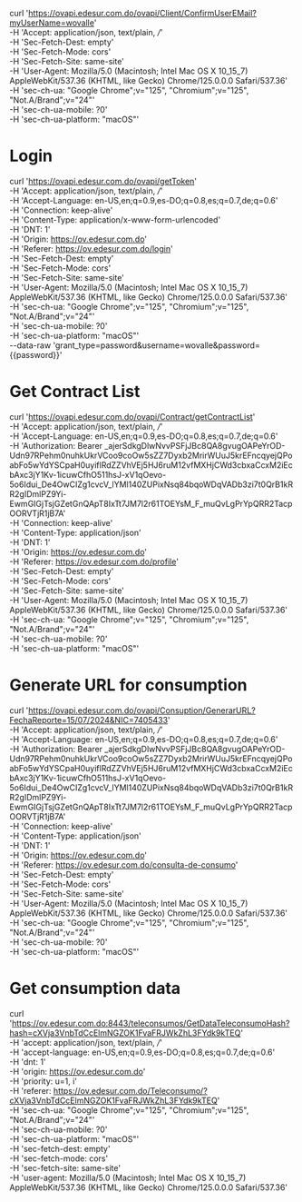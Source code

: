curl 'https://ovapi.edesur.com.do/ovapi/Client/ConfirmUserEMail?myUserName=wovalle' \
 -H 'Accept: application/json, text/plain, _/_' \
 -H 'Sec-Fetch-Dest: empty' \
 -H 'Sec-Fetch-Mode: cors' \
 -H 'Sec-Fetch-Site: same-site' \
 -H 'User-Agent: Mozilla/5.0 (Macintosh; Intel Mac OS X 10_15_7) AppleWebKit/537.36 (KHTML, like Gecko) Chrome/125.0.0.0 Safari/537.36' \
 -H 'sec-ch-ua: "Google Chrome";v="125", "Chromium";v="125", "Not.A/Brand";v="24"' \
 -H 'sec-ch-ua-mobile: ?0' \
 -H 'sec-ch-ua-platform: "macOS"'

# Login

curl 'https://ovapi.edesur.com.do/ovapi/getToken' \
 -H 'Accept: application/json, text/plain, _/_' \
 -H 'Accept-Language: en-US,en;q=0.9,es-DO;q=0.8,es;q=0.7,de;q=0.6' \
 -H 'Connection: keep-alive' \
 -H 'Content-Type: application/x-www-form-urlencoded' \
 -H 'DNT: 1' \
 -H 'Origin: https://ov.edesur.com.do' \
 -H 'Referer: https://ov.edesur.com.do/login' \
 -H 'Sec-Fetch-Dest: empty' \
 -H 'Sec-Fetch-Mode: cors' \
 -H 'Sec-Fetch-Site: same-site' \
 -H 'User-Agent: Mozilla/5.0 (Macintosh; Intel Mac OS X 10_15_7) AppleWebKit/537.36 (KHTML, like Gecko) Chrome/125.0.0.0 Safari/537.36' \
 -H 'sec-ch-ua: "Google Chrome";v="125", "Chromium";v="125", "Not.A/Brand";v="24"' \
 -H 'sec-ch-ua-mobile: ?0' \
 -H 'sec-ch-ua-platform: "macOS"' \
 --data-raw 'grant_type=password&username=wovalle&password={{password}}'

# Get Contract List

curl 'https://ovapi.edesur.com.do/ovapi/Contract/getContractList' \
 -H 'Accept: application/json, text/plain, _/_' \
 -H 'Accept-Language: en-US,en;q=0.9,es-DO;q=0.8,es;q=0.7,de;q=0.6' \
 -H 'Authorization: Bearer \_ajerSdkgDlwNvvPSFjJBc8QA8gvugOAPeYrOD-Udn97RPehm0nuhkUkrVCoo9coOw5sZZ7Dyxb2MrirWUuJ5krEFncqyejQPoabFo5wYdYSCpaH0uyiflRdZZVhVEj5HJ6ruM12vfMXHjCWd3cbxaCcxM2iEcbAxc3jY1Kv-1icuwCfhO511hsJ-xV1qOevo-5o6Idui_De4OwCIZg1cvcV_lYMl140ZUPixNsq84bqoWDqVADb3zi7t0QrB1kRR2gIDmlPZ9Yi-EwmGIGjTsjGZetGnQApT8IxTt7JM7l2r61TOEYsM_F_muQvLgPrYpQRR2TacpOORVTjR1jB7A' \
 -H 'Connection: keep-alive' \
 -H 'Content-Type: application/json' \
 -H 'DNT: 1' \
 -H 'Origin: https://ov.edesur.com.do' \
 -H 'Referer: https://ov.edesur.com.do/profile' \
 -H 'Sec-Fetch-Dest: empty' \
 -H 'Sec-Fetch-Mode: cors' \
 -H 'Sec-Fetch-Site: same-site' \
 -H 'User-Agent: Mozilla/5.0 (Macintosh; Intel Mac OS X 10_15_7) AppleWebKit/537.36 (KHTML, like Gecko) Chrome/125.0.0.0 Safari/537.36' \
 -H 'sec-ch-ua: "Google Chrome";v="125", "Chromium";v="125", "Not.A/Brand";v="24"' \
 -H 'sec-ch-ua-mobile: ?0' \
 -H 'sec-ch-ua-platform: "macOS"'

# Generate URL for consumption

curl 'https://ovapi.edesur.com.do/ovapi/Consuption/GenerarURL?FechaReporte=15/07/2024&NIC=7405433' \
 -H 'Accept: application/json, text/plain, _/_' \
 -H 'Accept-Language: en-US,en;q=0.9,es-DO;q=0.8,es;q=0.7,de;q=0.6' \
 -H 'Authorization: Bearer \_ajerSdkgDlwNvvPSFjJBc8QA8gvugOAPeYrOD-Udn97RPehm0nuhkUkrVCoo9coOw5sZZ7Dyxb2MrirWUuJ5krEFncqyejQPoabFo5wYdYSCpaH0uyiflRdZZVhVEj5HJ6ruM12vfMXHjCWd3cbxaCcxM2iEcbAxc3jY1Kv-1icuwCfhO511hsJ-xV1qOevo-5o6Idui_De4OwCIZg1cvcV_lYMl140ZUPixNsq84bqoWDqVADb3zi7t0QrB1kRR2gIDmlPZ9Yi-EwmGIGjTsjGZetGnQApT8IxTt7JM7l2r61TOEYsM_F_muQvLgPrYpQRR2TacpOORVTjR1jB7A' \
 -H 'Connection: keep-alive' \
 -H 'Content-Type: application/json' \
 -H 'DNT: 1' \
 -H 'Origin: https://ov.edesur.com.do' \
 -H 'Referer: https://ov.edesur.com.do/consulta-de-consumo' \
 -H 'Sec-Fetch-Dest: empty' \
 -H 'Sec-Fetch-Mode: cors' \
 -H 'Sec-Fetch-Site: same-site' \
 -H 'User-Agent: Mozilla/5.0 (Macintosh; Intel Mac OS X 10_15_7) AppleWebKit/537.36 (KHTML, like Gecko) Chrome/125.0.0.0 Safari/537.36' \
 -H 'sec-ch-ua: "Google Chrome";v="125", "Chromium";v="125", "Not.A/Brand";v="24"' \
 -H 'sec-ch-ua-mobile: ?0' \
 -H 'sec-ch-ua-platform: "macOS"'

# Get consumption data

curl 'https://ov.edesur.com.do:8443/teleconsumos/GetDataTeleconsumoHash?hash=cXVja3VnbTdCcElmNGZOK1FvaFRJWkZhL3FYdk9kTEQ' \
 -H 'accept: application/json, text/plain, _/_' \
 -H 'accept-language: en-US,en;q=0.9,es-DO;q=0.8,es;q=0.7,de;q=0.6' \
 -H 'dnt: 1' \
 -H 'origin: https://ov.edesur.com.do' \
 -H 'priority: u=1, i' \
 -H 'referer: https://ov.edesur.com.do/Teleconsumo/?cXVja3VnbTdCcElmNGZOK1FvaFRJWkZhL3FYdk9kTEQ' \
 -H 'sec-ch-ua: "Google Chrome";v="125", "Chromium";v="125", "Not.A/Brand";v="24"' \
 -H 'sec-ch-ua-mobile: ?0' \
 -H 'sec-ch-ua-platform: "macOS"' \
 -H 'sec-fetch-dest: empty' \
 -H 'sec-fetch-mode: cors' \
 -H 'sec-fetch-site: same-site' \
 -H 'user-agent: Mozilla/5.0 (Macintosh; Intel Mac OS X 10_15_7) AppleWebKit/537.36 (KHTML, like Gecko) Chrome/125.0.0.0 Safari/537.36'
